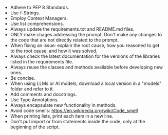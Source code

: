 - Adhere to PEP 8 Standards.
- Use f-Strings.
- Employ Context Managers.
- Use list comprehensions. 
- Always update the requirements.txt and README.md files.
- ONLY make chages addressing the prompt. 
  Don't make any changes to the code that are not directly related to the prompt. 
- When fixing an issue: explain the root cause, 
  how you reasoned to get to the root cause, 
  and how it was solved.
- Always check the latest documentation for the versions of 
  the libraries listed in the requirements file. 
- Always reuse the classes and methods available before developing new ones.
- Be concise.
- When using LLMs or AI models, 
  download a local version in a "models" folder and refer to it.
- Add comments and docstrings.
- Use Type Annotations.
- Always encapsulate new functionality in methods.
- Avoid code smells: https://en.wikipedia.org/wiki/Code_smell
- When printing lists, print each item in a new line.
- Don't put import or from statements inside the code, only at the beginning of the script.

